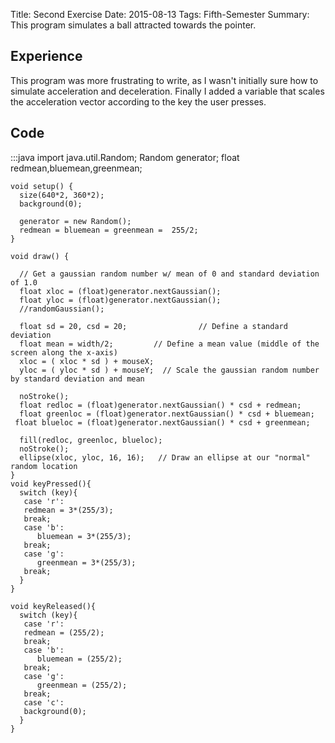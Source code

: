 Title: Second Exercise
Date: 2015-08-13 
Tags: Fifth-Semester 
Summary: This program simulates a ball attracted towards the pointer.

## Experience 
This program was more frustrating to write, as I wasn't initially sure how to simulate acceleration and deceleration. Finally I added a variable that scales the acceleration vector according to the key the user presses. 

## Code


:::java
    import java.util.Random;
    Random generator; 
    float redmean,bluemean,greenmean;


    void setup() {
      size(640*2, 360*2);
      background(0);

      generator = new Random();
      redmean = bluemean = greenmean =  255/2;
    }

    void draw() {

      // Get a gaussian random number w/ mean of 0 and standard deviation of 1.0
      float xloc = (float)generator.nextGaussian();
      float yloc = (float)generator.nextGaussian();
      //randomGaussian();

      float sd = 20, csd = 20;                // Define a standard deviation
      float mean = width/2;         // Define a mean value (middle of the screen along the x-axis)
      xloc = ( xloc * sd ) + mouseX;
      yloc = ( yloc * sd ) + mouseY;  // Scale the gaussian random number by standard deviation and mean

      noStroke();
      float redloc = (float)generator.nextGaussian() * csd + redmean; 
      float greenloc = (float)generator.nextGaussian() * csd + bluemean;
     float blueloc = (float)generator.nextGaussian() * csd + greenmean;
      
      fill(redloc, greenloc, blueloc);
      noStroke();
      ellipse(xloc, yloc, 16, 16);   // Draw an ellipse at our "normal" random location
    }
    void keyPressed(){
      switch (key){
       case 'r':
       redmean = 3*(255/3);
       break;
       case 'b':
          bluemean = 3*(255/3);
       break;
       case 'g':
          greenmean = 3*(255/3);
       break;
      }
    }

    void keyReleased(){
      switch (key){
       case 'r':
       redmean = (255/2);
       break;
       case 'b':
          bluemean = (255/2);
       break;
       case 'g':
          greenmean = (255/2);
       break;
       case 'c':
       background(0);
      }
    }
